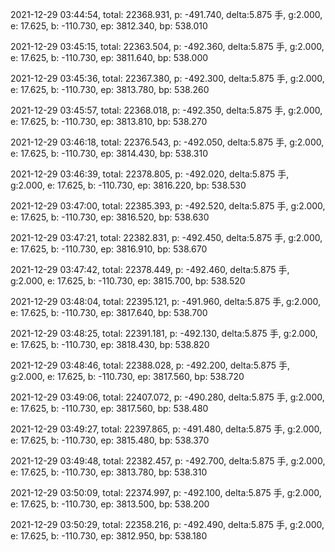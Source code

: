2021-12-29 03:44:54, total: 22368.931, p: -491.740, delta:5.875 手, g:2.000, e: 17.625, b: -110.730, ep: 3812.340, bp: 538.010

2021-12-29 03:45:15, total: 22363.504, p: -492.360, delta:5.875 手, g:2.000, e: 17.625, b: -110.730, ep: 3811.640, bp: 538.000

2021-12-29 03:45:36, total: 22367.380, p: -492.300, delta:5.875 手, g:2.000, e: 17.625, b: -110.730, ep: 3813.780, bp: 538.260

2021-12-29 03:45:57, total: 22368.018, p: -492.350, delta:5.875 手, g:2.000, e: 17.625, b: -110.730, ep: 3813.810, bp: 538.270

2021-12-29 03:46:18, total: 22376.543, p: -492.050, delta:5.875 手, g:2.000, e: 17.625, b: -110.730, ep: 3814.430, bp: 538.310

2021-12-29 03:46:39, total: 22378.805, p: -492.020, delta:5.875 手, g:2.000, e: 17.625, b: -110.730, ep: 3816.220, bp: 538.530

2021-12-29 03:47:00, total: 22385.393, p: -492.520, delta:5.875 手, g:2.000, e: 17.625, b: -110.730, ep: 3816.520, bp: 538.630

2021-12-29 03:47:21, total: 22382.831, p: -492.450, delta:5.875 手, g:2.000, e: 17.625, b: -110.730, ep: 3816.910, bp: 538.670

2021-12-29 03:47:42, total: 22378.449, p: -492.460, delta:5.875 手, g:2.000, e: 17.625, b: -110.730, ep: 3815.700, bp: 538.520

2021-12-29 03:48:04, total: 22395.121, p: -491.960, delta:5.875 手, g:2.000, e: 17.625, b: -110.730, ep: 3817.640, bp: 538.700

2021-12-29 03:48:25, total: 22391.181, p: -492.130, delta:5.875 手, g:2.000, e: 17.625, b: -110.730, ep: 3818.430, bp: 538.820

2021-12-29 03:48:46, total: 22388.028, p: -492.200, delta:5.875 手, g:2.000, e: 17.625, b: -110.730, ep: 3817.560, bp: 538.720

2021-12-29 03:49:06, total: 22407.072, p: -490.280, delta:5.875 手, g:2.000, e: 17.625, b: -110.730, ep: 3817.560, bp: 538.480

2021-12-29 03:49:27, total: 22397.865, p: -491.480, delta:5.875 手, g:2.000, e: 17.625, b: -110.730, ep: 3815.480, bp: 538.370

2021-12-29 03:49:48, total: 22382.457, p: -492.700, delta:5.875 手, g:2.000, e: 17.625, b: -110.730, ep: 3813.780, bp: 538.310

2021-12-29 03:50:09, total: 22374.997, p: -492.100, delta:5.875 手, g:2.000, e: 17.625, b: -110.730, ep: 3813.500, bp: 538.200

2021-12-29 03:50:29, total: 22358.216, p: -492.490, delta:5.875 手, g:2.000, e: 17.625, b: -110.730, ep: 3812.950, bp: 538.180